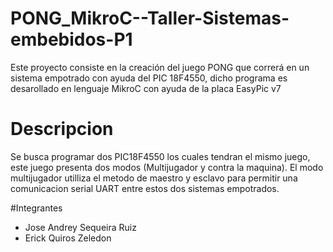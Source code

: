 # PONG_MikroC--Taller-Sistemas-embebidos-P1
Este proyecto consiste en la creación del juego PONG que  correrá en un sistema empotrado con ayuda del PIC 18F4550, dicho programa es  desarollado en lenguaje MikroC con ayuda de la placa EasyPic v7
# Descripcion
Se busca programar dos PIC18F4550 los cuales tendran el mismo juego, este juego presenta dos modos (Multijugador y contra la maquina). El modo multijugador utilliza el metodo de maestro y esclavo para permitir una comunicacion serial UART entre estos dos sistemas empotrados.

#Integrantes
- Jose Andrey Sequeira Ruiz
- Erick Quiros Zeledon
